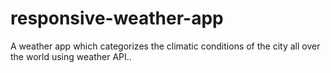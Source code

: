 # responsive-weather-app
A weather app which categorizes the climatic conditions of the city all over the world  using weather API..
